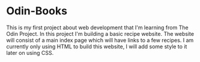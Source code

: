 # Odin-Books
This is my first project about web development that I'm learning from The Odin Project.
In this project I'm building a basic recipe website.
The website will consist of a main index page which will have links to a few recipes.
I am currently only using HTML to build this website, I will add some style to it later on using CSS.
